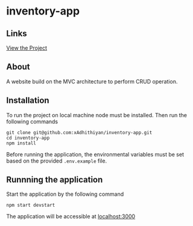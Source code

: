 # inventory-app

## Links
[View the Project](https://inventory-app-production-b3fe.up.railway.app/)

## About 
A website build on the MVC architecture to perform CRUD operation.

## Installation
To run the project on local machine node must be installed. Then run the following commands

``` 
git clone git@github.com:xAdhithiyan/inventory-app.git
cd inventory-app
npm install
```

Before running the application, the environmental variables must be set based on the provided ```.env.example``` file.

## Runnning the application
Start the application by the following command

```npm start devstart```

The application will be accessible at [localhost:3000](http://localhost:3000/)
